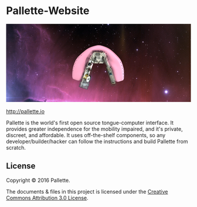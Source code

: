 # Pallette-Website

![Pallette](/imgs/MakingHeaderPics/PalletteSpace.png)

http://pallette.io

Pallette is the world's first open source tongue-computer interface. It provides greater independence for the mobility impaired, and it's private, discreet, and affordable. It uses off-the-shelf components, so any developer/builder/hacker can follow the instructions and build Pallette from scratch.

## License

Copyright © 2016 Pallette.

The documents & files in this project is licensed under the [Creative Commons Attribution 3.0 License](https://creativecommons.org/licenses/by/3.0/).


